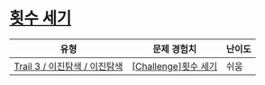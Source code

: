 # [횟수 세기](https://en.codetree.ai/trails/complete/curated-cards/challenge-binary-count)

|유형|문제 경험치|난이도|
|---|---|---|
|[Trail 3 / 이진탐색 / 이진탐색](https://www.codetree.ai/trail-info/novice-high/)|[[Challenge]횟수 세기](https://www.codetree.ai/trails/complete/curated-cards/challenge-binary-count/)|쉬움|

